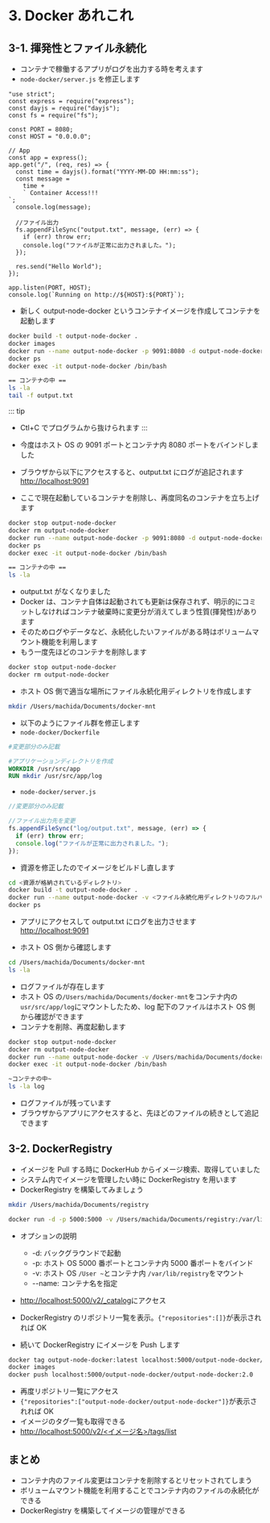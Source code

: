 # 3. Docker あれこれ

## 3-1. 揮発性とファイル永続化

- コンテナで稼働するアプリがログを出力する時を考えます
- `node-docker/server.js` を修正します

```jsx{4,19-23}
"use strict";
const express = require("express");
const dayjs = require("dayjs");
const fs = require("fs");

const PORT = 8080;
const HOST = "0.0.0.0";

// App
const app = express();
app.get("/", (req, res) => {
  const time = dayjs().format("YYYY-MM-DD HH:mm:ss");
  const message =
    time +
    ` Container Access!!!
`;
  console.log(message);

  //ファイル出力
  fs.appendFileSync("output.txt", message, (err) => {
    if (err) throw err;
    console.log("ファイルが正常に出力されました。");
  });

  res.send("Hello World");
});

app.listen(PORT, HOST);
console.log(`Running on http://${HOST}:${PORT}`);
```

- 新しく output-node-docker というコンテナイメージを作成してコンテナを起動します

```sh
docker build -t output-node-docker .
docker images
docker run --name output-node-docker -p 9091:8080 -d output-node-docker
docker ps
docker exec -it output-node-docker /bin/bash

== コンテナの中 ==
ls -la
tail -f output.txt
```

::: tip

- Ctl+C でプログラムから抜けられます
  :::
- 今度はホスト OS の 9091 ポートとコンテナ内 8080 ポートをバインドしました
- ブラウザから以下にアクセスすると、output.txt にログが追記されます
  [http://localhost:9091](http://localhost:9091)

- ここで現在起動しているコンテナを削除し、再度同名のコンテナを立ち上げます

```sh
docker stop output-node-docker
docker rm output-node-docker
docker run --name output-node-docker -p 9091:8080 -d output-node-docker
docker ps
docker exec -it output-node-docker /bin/bash

== コンテナの中 ==
ls -la
```

- output.txt がなくなりました
- Docker は、コンテナ自体は起動されても更新は保存されず、明示的にコミットしなければコンテナ破棄時に変更分が消えてしまう性質(揮発性)があります
- そのためログやデータなど、永続化したいファイルがある時はボリュームマウント機能を利用します
- もう一度先ほどのコンテナを削除します

```sh
docker stop output-node-docker
docker rm output-node-docker
```

- ホスト OS 側で適当な場所にファイル永続化用ディレクトリを作成します

```sh
mkdir /Users/machida/Documents/docker-mnt
```

- 以下のようにファイル群を修正します
- `node-docker/Dockerfile`

```dockerfile {5}
#変更部分のみ記載

#アプリケーションディレクトリを作成
WORKDIR /usr/src/app
RUN mkdir /usr/src/app/log
```

- `node-docker/server.js`

```jsx {4}
//変更部分のみ記載

//ファイル出力先を変更
fs.appendFileSync("log/output.txt", message, (err) => {
  if (err) throw err;
  console.log("ファイルが正常に出力されました。");
});
```

- 資源を修正したのでイメージをビルドし直します

```sh
cd <資源が格納されているディレクトリ>
docker build -t output-node-docker .
docker run --name output-node-docker -v <ファイル永続化用ディレクトリのフルパス>:/usr/src/app/log -p 9091:8080 -d output-node-docker
docker ps
```

- アプリにアクセスして output.txt にログを出力させます
  [http://localhost:9091](http://localhost:9091)

- ホスト OS 側から確認します

```sh
cd /Users/machida/Documents/docker-mnt
ls -la
```

- ログファイルが存在します
- ホスト OS の`/Users/machida/Documents/docker-mnt`をコンテナ内の`usr/src/app/log`にマウントしたため、log 配下のファイルはホスト OS 側から確認ができます
- コンテナを削除、再度起動します

```sh
docker stop output-node-docker
docker rm output-node-docker
docker run --name output-node-docker -v /Users/machida/Documents/docker-mnt:/usr/src/app/log -p 9091:8080 -d output-node-docker
docker exec -it output-node-docker /bin/bash

~コンテナの中~
ls -la log
```

- ログファイルが残っています
- ブラウザからアプリにアクセスすると、先ほどのファイルの続きとして追記できます

## 3-2. DockerRegistry

- イメージを Pull する時に DockerHub からイメージ検索、取得していました
- システム内でイメージを管理したい時に DockerRegistry を用います
- DockerRegistry を構築してみましょう

```sh
mkdir /Users/machida/Documents/registry

docker run -d -p 5000:5000 -v /Users/machida/Documents/registry:/var/lib/registry --name registry registry:2.3.0
```

- オプションの説明

  - -d: バックグラウンドで起動
  - -p: ホスト OS 5000 番ポートとコンテナ内 5000 番ポートをバインド
  - -v: ホスト OS `/User ~`とコンテナ内 `/var/lib/registry`をマウント
  - --name: コンテナ名を指定

- [http://localhost:5000/v2/\_catalog](http://localhost:5000/v2/_catalog)にアクセス
- DockerRegistry のリポジトリ一覧を表示。`{"repositories":[]}`が表示されれば OK

- 続いて DockerRegistry にイメージを Push します

```sh
docker tag output-node-docker:latest localhost:5000/output-node-docker/output-node-docker:2.0
docker images
docker push localhost:5000/output-node-docker/output-node-docker:2.0
```

- 再度リポジトリ一覧にアクセス
- `{"repositories":["output-node-docker/output-node-docker"]}`が表示されれば OK
- イメージのタグ一覧も取得できる
- [http://localhost:5000/v2/<イメージ名>/tags/list](http://localhost:5000/v2/output-node-docker/output-node-docker/tags/list)

## まとめ

- コンテナ内のファイル変更はコンテナを削除するとリセットされてしまう
- ボリュームマウント機能を利用することでコンテナ内のファイルの永続化ができる
- DockerRegistry を構築してイメージの管理ができる
